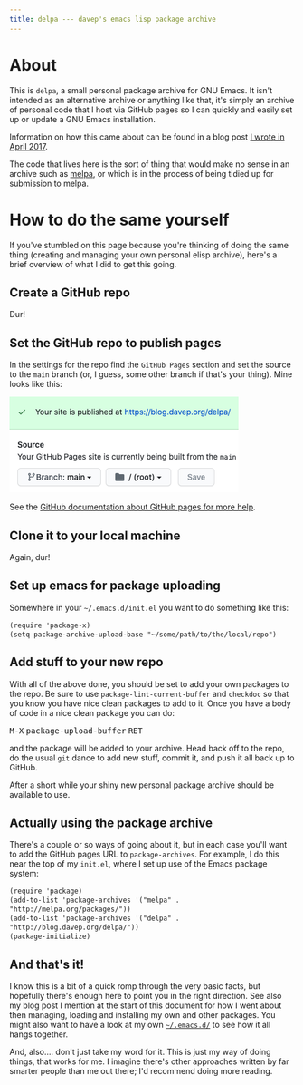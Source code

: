 ```yaml
---
title: delpa --- davep's emacs lisp package archive
---
```


# About

This is `delpa`, a small personal package archive for GNU Emacs. It isn't
intended as an alternative archive or anything like that, it's simply an
archive of personal code that I host via GitHub pages so I can quickly and
easily set up or update a GNU Emacs installation.

Information on how this came about can be found in a blog
post
[I wrote in April 2017](http://blog.davep.org/2017/04/01/another_revamp_of_my_emacs_config.html).

The code that lives here is the sort of thing that would make no sense in an
archive such as <a href="https://melpa.org/#/">melpa</a>, or which is in the
process of being tidied up for submission to melpa.

# How to do the same yourself

If you've stumbled on this page because you're thinking of doing the same
thing (creating and managing your own personal elisp archive), here's a
brief overview of what I did to get this going.

## Create a GitHub repo

Dur!

## Set the GitHub repo to publish pages

In the settings for the repo find the `GitHub Pages` section and set the
source to the `main` branch (or, I guess, some other branch if that's your
thing). Mine looks like this:

![Setting up for publishing with GitHub pages](README-GitHub-Pages.png)

See
the
[GitHub documentation about GitHub pages for more help](https://help.github.com/articles/configuring-a-publishing-source-for-github-pages/).

## Clone it to your local machine

Again, dur!

## Set up emacs for package uploading

Somewhere in your `~/.emacs.d/init.el` you want to do something like this:

```elisp
(require 'package-x)
(setq package-archive-upload-base "~/some/path/to/the/local/repo")
```

## Add stuff to your new repo

With all of the above done, you should be set to add your own packages to
the repo. Be sure to use `package-lint-current-buffer` and `checkdoc` so
that you know you have nice clean packages to add to it. Once you have a
body of code in a nice clean package you can do:

<kbd>M-X</kbd> <kbd>package-upload-buffer</kbd> <kbd>RET</kbd>

and the package will be added to your archive. Head back off to the repo, do
the usual `git` dance to add new stuff, commit it, and push it all back up
to GitHub.

After a short while your shiny new personal package archive should be
available to use.

## Actually using the package archive

There's a couple or so ways of going about it, but in each case you'll want
to add the GitHub pages URL to `package-archives`. For example, I do this
near the top of my `init.el`, where I set up use of the Emacs package
system:

```elisp
(require 'package)
(add-to-list 'package-archives '("melpa" . "http://melpa.org/packages/"))
(add-to-list 'package-archives '("delpa" . "http://blog.davep.org/delpa/"))
(package-initialize)
```

## And that's it!

I know this is a bit of a quick romp through the very basic facts, but
hopefully there's enough here to point you in the right direction. See also
my blog post I mention at the start of this document for how I went about
then managing, loading and installing my own and other packages. You might
also want to have a look at my
own [`~/.emacs.d/`](https://github.com/davep/.emacs.d) to see how it all
hangs together.

And, also.... don't just take my word for it. This is just my way of doing
things, that works for me. I imagine there's other approaches written by far
smarter people than me out there; I'd recommend doing more reading.

[//]: # (index.md ends here)
